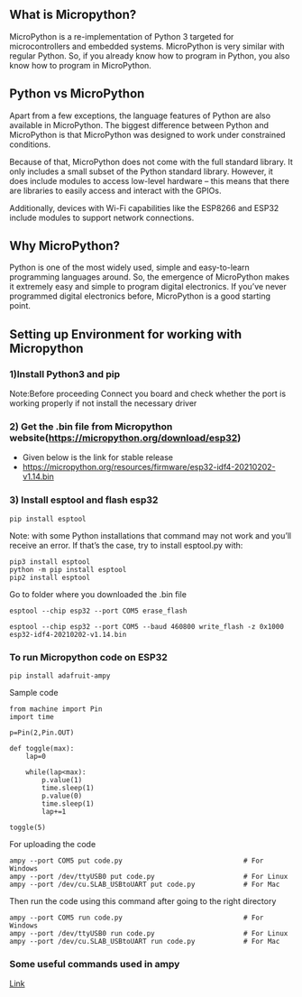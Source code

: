 ## What is Micropython?
MicroPython is a re-implementation of Python 3 targeted for microcontrollers and embedded systems. MicroPython is very similar with regular Python. So, if you already know how to program in Python, you also know how to program in MicroPython.

## Python vs MicroPython
Apart from a few exceptions, the language features of Python are also available in MicroPython. The biggest difference between Python and MicroPython is that MicroPython was designed to work under constrained conditions.

Because of that, MicroPython does not come with the full standard library. It only includes a small subset of the Python standard library. However, it does include modules to access low-level hardware – this means that there are libraries to easily access and interact with the GPIOs.

Additionally, devices with Wi-Fi capabilities like the ESP8266 and ESP32 include modules to support network connections.

## Why MicroPython?
Python is one of the most widely used, simple and easy-to-learn programming languages around. So, the emergence of MicroPython makes it extremely easy and simple to program digital electronics. If you’ve never programmed digital electronics before, MicroPython is a good starting point.



## Setting up Environment for working with Micropython

### 1)Install Python3 and pip

Note:Before proceeding Connect you board and check whether the port is working properly if not install the necessary driver

### 2) Get the .bin file from Micropython website(https://micropython.org/download/esp32)
   - Given below is the link for stable release
   - https://micropython.org/resources/firmware/esp32-idf4-20210202-v1.14.bin
### 3) Install esptool and flash esp32
   ```
   pip install esptool
   ```
   Note: with some Python installations that command may not work and you’ll receive an error. If that’s the case, try to install esptool.py with:
   ```
   pip3 install esptool
   python -m pip install esptool
   pip2 install esptool
   ```
   Go to folder where you downloaded the .bin file  

   ```
   esptool --chip esp32 --port COM5 erase_flash
   ```
   ```
   esptool --chip esp32 --port COM5 --baud 460800 write_flash -z 0x1000 esp32-idf4-20210202-v1.14.bin
   ```
   
### To run Micropython code on ESP32

```
pip install adafruit-ampy
```
Sample code
```
from machine import Pin
import time

p=Pin(2,Pin.OUT)

def toggle(max):
    lap=0

    while(lap<max):
        p.value(1)
        time.sleep(1)
        p.value(0)
        time.sleep(1)
        lap+=1

toggle(5)
```
For uploading the code
```
ampy --port COM5 put code.py                              # For Windows
ampy --port /dev/ttyUSB0 put code.py                      # For Linux
ampy --port /dev/cu.SLAB_USBtoUART put code.py            # For Mac
```
Then run the code using this command after going to the right directory
```
ampy --port COM5 run code.py                              # For Windows
ampy --port /dev/ttyUSB0 run code.py                      # For Linux
ampy --port /dev/cu.SLAB_USBtoUART run code.py            # For Mac
```

### Some useful commands used in ampy
[Link](https://learn.adafruit.com/micropython-basics-load-files-and-run-code/file-operations)

